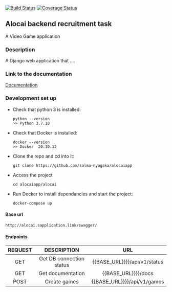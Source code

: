 [![Build Status](https://app.travis-ci.com/salma-nyagaka/alocaiapp.svg?branch=develop)](https://app.travis-ci.com/salma-nyagaka/alocaiapp)
[![Coverage Status](https://coveralls.io/repos/github/salma-nyagaka/alocaiapp/badge.svg?branch=develop)](https://coveralls.io/github/salma-nyagaka/alocaiapp?branch=develop)

## Alocai backend recruitment task
A Video Game  application

### Description
A Django web application that ....

### Link to the documentation
 [Documentation](http://alocai.sapplication.link/swagger/)

### Development set up

-   Check that python 3 is installed:

    ```
    python --version
    >> Python 3.7.10
    ```

-   Check that Docker is installed:

    ```
    docker --version
    >> Docker  20.10.12
    ```

-   Clone the repo and cd into it:

    ```
    git clone https://github.com/salma-nyagaka/alocaiapp
    ```

- Access the project

    ```
    cd alocaiapp/alocai
    ```

-   Run Docker to install dependancies and start the project:

    ```
    docker-compose up
    ```
 
 #### Base url
    http://alocai.sapplication.link/swagger/

 #### Endpoints
| REQUEST | DESCRIPTION  | URL  |
| :-----: | :-: | :-: |
| GET | Get DB connection status |  {{BASE_URL}}}}/api/v1/status |
| GET | Get documentation|  {{BASE_URL}}}}/docs |
| POST | Create games|  {{BASE_URL}}}}/api/v1/games |
